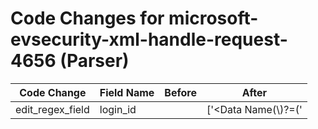 # Code Changes for microsoft-evsecurity-xml-handle-request-4656 (Parser)

| Code Change | Field Name | Before | After |
|-------------|------------|--------|-------|
| edit_regex_field | login_id |  | ['<Data Name(\\)?=(\'|")SubjectLogonId(\'|")>({login_id}[^<]+)'] |